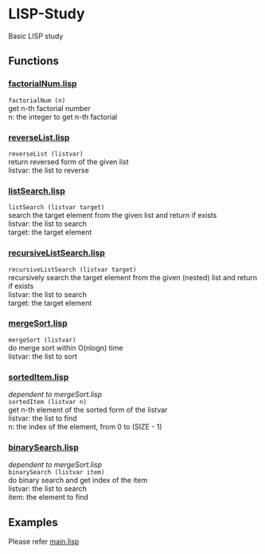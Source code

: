 # LISP-Study
Basic LISP study  

## Functions

### [factorialNum.lisp](./factorialNum.lisp)
`factorialNum (n)`  
get n-th factorial number  
n: the integer to get n-th factorial  

### [reverseList.lisp](./reverseList.lisp)
`reverseList (listvar)`  
return reversed form of the given list  
listvar: the list to reverse  

### [listSearch.lisp](./listSearch.lisp)
`listSearch (listvar target)`  
search the target element from the given list and return if exists  
listvar: the list to search  
target: the target element  

### [recursiveListSearch.lisp](./recursiveListSearch.lisp)
`recursiveListSearch (listvar target)`  
recursively search the target element from the given (nested) list and return if exists  
listvar: the list to search  
target: the target element  

### [mergeSort.lisp](./mergeSort.lisp)
`mergeSort (listvar)`  
do merge sort within O(nlogn) time  
listvar: the list to sort  

### [sortedItem.lisp](./sortedItem.lisp)
*dependent to mergeSort.lisp*  
`sortedItem (listvar n)`  
get n-th element of the sorted form of the listvar  
listvar: the list to find  
n: the index of the element, from 0 to (SIZE - 1)  

### [binarySearch.lisp](./binarySearch.lisp)
*dependent to mergeSort.lisp*  
`binarySearch (listvar item)`  
do binary search and get index of the item  
listvar: the list to search  
item: the element to find  

## Examples
Please refer [main.lisp](./main.lisp)  


